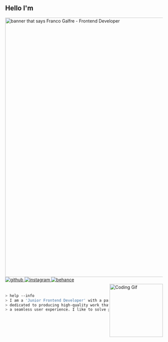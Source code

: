 <h2>Hello I'm</h2> 

<img src="https://i.imgur.com/iULdXny.png" alt="banner that says Franco Galfre - Frontend Developer" width="830px" heigth="200px" >

<a href="https://github.com/francogalfre" target="_blank">
  <img src=https://img.shields.io/badge/github-%2324292e.svg?&style=for-the-badge&logo=github&logoColor=white alt=github style="margin-bottom: 5px;" />
</a>
<a href="https://instagram.com/franco.code" target="_blank">
  <img src=https://img.shields.io/badge/instagram-%23000000.svg?&style=for-the-badge&logo=instagram&logoColor=white alt=instagram style="margin-bottom: 5px;" />
</a>
<a href="https://www.behance.net/franquitogalfre" target="_blank">
  <img src=https://img.shields.io/badge/behance-%23191919.svg?&style=for-the-badge&logo=behance&logoColor=white alt=behance style="margin-bottom: 5px;" />
</a>  

<br />

<div align="top">
  <img align="right" alt="Coding Gif" width="170" src="https://media3.giphy.com/media/IsGGkNl69uMSqgKB1c/giphy.gif" />
</div> 

<br />

````bash
> help --info
> I am a 'Junior Frontend Developer' with a passion for creating beautiful websites. I am
> dedicated to producing high-quality work that not only looks great, but also delivers 
> a seamless user experience. I like to solve problems and 'be better every day' ❤
````
